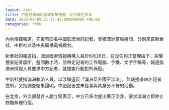 ```yaml
---
layout: post
title: 中國駐澳洲記者被突擊搜查　北京嚴正交涉
date: 2020-09-09 21:42:43.000000000 +08:00
categories: rthk
---
```


內地傳媒報道，先後有四名中國駐澳洲的記者，曾被澳洲當局盤問，分別來自新華社、中新社以及中央廣播電視總台。

新華社的報道指，澳洲國家情報機構人員於6月26日，在沒任何正當理由下，突擊搜查記者居所，盤問數小時，並帶走記者的工作電腦、手機、文字手稿等，報道指澳洲情報人員要求中方記者，就搜查行動對外保密。

中新社就指澳洲執法人員，以涉嫌違反「澳洲反外國干涉法」，無端搜查四名記者住所，又指調查結果證明，中國記者並未從事與其身分不符的活動。

在北京，外交部發言人趙立堅表示，中方已多次提出嚴正交涉，要求澳洲立即停止野蠻無理行徑。
